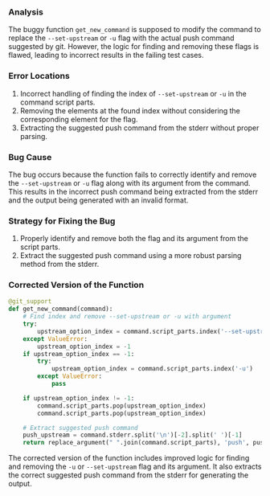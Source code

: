 ### Analysis
The buggy function `get_new_command` is supposed to modify the command to replace the `--set-upstream` or `-u` flag with the actual push command suggested by git. However, the logic for finding and removing these flags is flawed, leading to incorrect results in the failing test cases.

### Error Locations
1. Incorrect handling of finding the index of `--set-upstream` or `-u` in the command script parts.
2. Removing the elements at the found index without considering the corresponding element for the flag.
3. Extracting the suggested push command from the stderr without proper parsing.

### Bug Cause
The bug occurs because the function fails to correctly identify and remove the `--set-upstream` or `-u` flag along with its argument from the command. This results in the incorrect push command being extracted from the stderr and the output being generated with an invalid format.

### Strategy for Fixing the Bug
1. Properly identify and remove both the flag and its argument from the script parts.
2. Extract the suggested push command using a more robust parsing method from the stderr.

### Corrected Version of the Function
```python
@git_support
def get_new_command(command):
    # Find index and remove --set-upstream or -u with argument
    try:
        upstream_option_index = command.script_parts.index('--set-upstream')
    except ValueError:
        upstream_option_index = -1
    if upstream_option_index == -1:
        try:
            upstream_option_index = command.script_parts.index('-u')
        except ValueError:
            pass

    if upstream_option_index != -1:
        command.script_parts.pop(upstream_option_index)
        command.script_parts.pop(upstream_option_index)

    # Extract suggested push command
    push_upstream = command.stderr.split('\n')[-2].split(' ')[-1]
    return replace_argument(" ".join(command.script_parts), 'push', push_upstream)
```

The corrected version of the function includes improved logic for finding and removing the `-u` or `--set-upstream` flag and its argument. It also extracts the correct suggested push command from the stderr for generating the output.